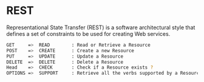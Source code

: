 # REST

Representational State Transfer (REST) is a software architectural style that defines a set of constraints to be used for creating Web services.

```bash
GET     =>  READ        : Read or Retrieve a Resource
POST    =>  CREATE      : Create a new Resource
PUT     =>  UPDATE      : Update a Resource
DELETE  =>  DELETE      : Delete a Resource
Head    =>  CHECK       : Check if a Resource exists ?
OPTIONS =>  SUPPORT     : Retrieve all the verbs supported by a Resource

```
